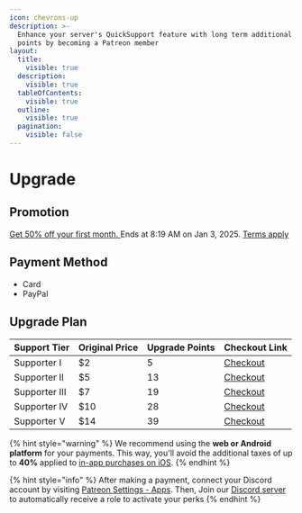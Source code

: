```yaml
---
icon: chevrons-up
description: >-
  Enhance your server's QuickSupport feature with long term additional upgrade
  points by becoming a Patreon member
layout:
  title:
    visible: true
  description:
    visible: true
  tableOfContents:
    visible: true
  outline:
    visible: true
  pagination:
    visible: false
---
```


# Upgrade

## Promotion

[Get 50% off your first month. ](https://www.patreon.com/join/9060914)Ends at 8:19 AM on Jan 3, 2025. [Terms apply](https://support.patreon.com/hc/articles/30812721493645-Redeeming-a-membership-discount#h_01J9CX1E5M7EYQDYE8BHJGPWCB)

## Payment Method

* Card
* PayPal

## Upgrade Plan

<table data-full-width="false"><thead><tr><th>Support Tier</th><th>Original Price</th><th>Upgrade Points</th><th>Checkout Link</th></tr></thead><tbody><tr><td>Supporter I</td><td>$2</td><td>5</td><td><a href="https://www.patreon.com/checkout/Faizo?rid=8971834">Checkout</a></td></tr><tr><td>Supporter II</td><td>$5</td><td>13</td><td><a href="https://www.patreon.com/checkout/Faizo?rid=8971826">Checkout</a></td></tr><tr><td>Supporter III</td><td>$7</td><td>19</td><td><a href="https://www.patreon.com/checkout/Faizo?rid=8971839">Checkout</a></td></tr><tr><td>Supporter IV</td><td>$10</td><td>28</td><td><a href="https://www.patreon.com/checkout/Faizo?rid=22108996">Checkout</a></td></tr><tr><td>Supporter V</td><td>$14</td><td>39</td><td><a href="https://www.patreon.com/checkout/Faizo?rid=22109002">Checkout</a></td></tr></tbody></table>



{% hint style="warning" %}
We recommend using the **web or Android platform** for your payments. This way, you'll avoid the additional taxes of up to **40%** applied to [in-app purchases on iOS](https://support.patreon.com/hc/en-us/articles/27991664769677-How-iOS-in-app-purchases-work-on-Patreon).
{% endhint %}

{% hint style="info" %}
After making a payment, connect your Discord account by visiting [Patreon Settings - Apps](https://www.patreon.com/settings/apps/discord). Then, Join our [Discord server](https://discord.gg/2wB7rHRDg2) to automatically receive a role to activate your perks
{% endhint %}
